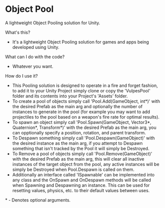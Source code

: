 # Object Pool

A lightweight Object Pooling solution for Unity.

What's this?
- It's a lightweight Object Pooling solution for games and apps being developed using Unity.

What can I do with the code?
- Whatever you want.

How do I use it?
- This Pooling solution is designed to operate in a fire and forget fashion, to add it to your Unity Project simply clone or copy the 'VulpesPool' folder and its contents into your Project's 'Assets' folder.
- To create a pool of objects simply call 'Pool.Add(GameObject, int*)' with the desired Prefab as the main arg and optionally the number of instances to generate in the pool (for example you may want to add projectiles to the pool based on a weapon's fire rate for optimal results).
- To spawn an object simply call 'Pool.Spawn(GameObject, Vector3*, Quaternion*, Transform*)' with the desired Prefab as the main arg, you can opptionally specify a position, rotation, and parent transform.
- To Despawn something simply call 'Pool.Despawn(GameObject)' with the desired instance as the main arg, if you attempt to Despawn something that isn't tracked by the Pool it will simply be Destroyed.
- To Remove a pool of objects simply call 'Pool.Remove(GameObject)' with the desired Prefab as the main arg, this will clear all inactive instances of the target object from the pool, any active instances will be simply be Destroyed when Pool.Despawn is called on them.
- Additionally an interface called 'ISpawnable' can be implemented into any class and the OnSpawn and OnDespawn methods will be called when Spawning and Despawning an instance. This can be used for resetting values, physics, etc. to their default values between uses.

\* - Denotes optional arguments.

